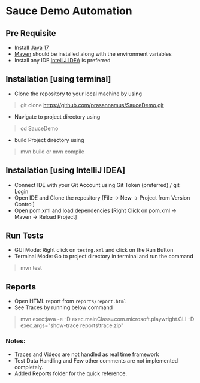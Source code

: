 # Sauce Demo Automation

## Pre Requisite
- Install [Java 17](https://www.oracle.com/java/technologies/javase/jdk17-archive-downloads.html)
- [Maven](https://maven.apache.org/download.cgi) should be installed along with the environment variables
- Install any IDE [IntelliJ IDEA](https://www.jetbrains.com/idea/download) is preferred

## Installation [using terminal]
- Clone the repository to your local machine by using 
> git clone https://github.com/prasannamus/SauceDemo.git
- Navigate to project directory using 
> cd SauceDemo
- build Project directory using 
> mvn build or mvn compile

## Installation [using IntelliJ IDEA]
- Connect IDE with your Git Account using Git Token (preferred) / git Login
- Open IDE and Clone the repository [File -> New -> Project from Version Control]
- Open pom.xml and load dependencies [Right Click on pom.xml -> Maven -> Reload Project]



## Run Tests
- GUI Mode: Right click on `testng.xml` and click on the Run Button
- Terminal Mode: Go to project directory in terminal and run the command
> mvn test

## Reports
- Open HTML report from `reports/report.html`
- See Traces by running below command
> mvn exec:java -e -D exec.mainClass=com.microsoft.playwright.CLI -D exec.args="show-trace reports\trace.zip"

### Notes:
- Traces and Videos are not handled as real time framework
- Test Data Handling and Few other comments are not implemented completely.
- Added Reports folder for the quick reference. 